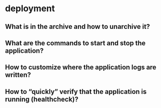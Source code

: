 # deployment
## What is in the archive and how to unarchive it?
## What are the commands to start and stop the application?
## How to customize where the application logs are written?
## How to “quickly” verify that the application is running (healthcheck)?

